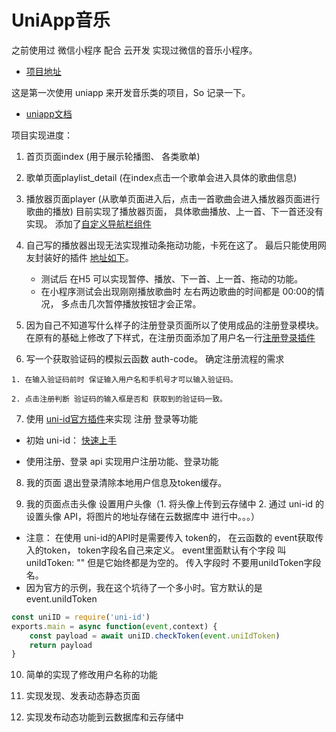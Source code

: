 # UniApp音乐

之前使用过 微信小程序 配合 云开发 实现过微信的音乐小程序。

- [项目地址](https://github.com/flingyp/wechatmusic) 


这是第一次使用 uniapp 来开发音乐类的项目，So 记录一下。

- [uniapp文档](https://uniapp.dcloud.io/)


项目实现进度： 

1. 首页页面index (用于展示轮播图、 各类歌单)

2. 歌单页面playlist_detail (在index点击一个歌单会进入具体的歌曲信息)

3. 播放器页面player (从歌单页面进入后，点击一首歌曲会进入播放器页面进行歌曲的播放)  目前实现了播放器页面， 具体歌曲播放、上一首、下一首还没有实现。 添加了[自定义导航栏组件](https://ext.dcloud.net.cn/plugin?id=974)

4. 自己写的播放器出现无法实现推动条拖动功能，卡死在这了。 最后只能使用网友封装好的插件 [地址如下](https://ext.dcloud.net.cn/plugin?id=238#detail)。 
   - 测试后 在H5 可以实现暂停、播放、下一首、上一首、拖动的功能。
   - 在小程序测试会出现刚刚播放歌曲时 左右两边歌曲的时间都是 00:00的情况， 多点击几次暂停播放按钮才会正常。

5. 因为自己不知道写什么样子的注册登录页面所以了使用成品的注册登录模块。在原有的基础上修改了下样式，在注册页面添加了用户名一行[注册登录插件](https://ext.dcloud.net.cn/plugin?id=96#detail)

6. 写一个获取验证码的模拟云函数 auth-code。 确定注册流程的需求
```
1. 在输入验证码前时 保证输入用户名和手机号才可以输入验证码。

2. 点击注册判断 验证码的输入框是否和 获取到的验证码一致。
```

7. 使用 [uni-id官方插件](https://uniapp.dcloud.io/uniCloud/uni-id)来实现 注册 登录等功能 

- 初始 uni-id： [快速上手](https://uniapp.dcloud.io/uniCloud/uni-id?id=%e5%bf%ab%e9%80%9f%e4%b8%8a%e6%89%8b)

- 使用注册、登录 api 实现用户注册功能、登录功能

8. 我的页面 退出登录清除本地用户信息及token缓存。 

9. 我的页面点击头像 设置用户头像（1. 将头像上传到云存储中 2. 通过 uni-id 的设置头像 API，将图片的地址存储在云数据库中 进行中。。。）
- 注意： 在使用 uni-id的API时是需要传入 token的， 在云函数的 event获取传入的token， token字段名自己来定义。 event里面默认有个字段 叫uniIdToken: "" 但是它始终都是为空的。 传入字段时 不要用uniIdToken字段名。
- 因为官方的示例，我在这个坑待了一个多小时。官方默认的是 event.uniIdToken

```js
const uniID = require('uni-id')
exports.main = async function(event,context) {
    const payload = await uniID.checkToken(event.uniIdToken)
    return payload
}
```

10. 简单的实现了修改用户名称的功能

11. 实现发现、发表动态静态页面

12. 实现发布动态功能到云数据库和云存储中

